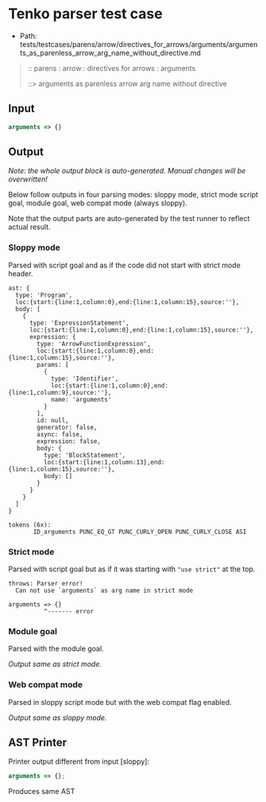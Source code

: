 # Tenko parser test case

- Path: tests/testcases/parens/arrow/directives_for_arrows/arguments/arguments_as_parenless_arrow_arg_name_without_directive.md

> :: parens : arrow : directives for arrows : arguments
>
> ::> arguments as parenless arrow arg name without directive

## Input

`````js
arguments => {}
`````

## Output

_Note: the whole output block is auto-generated. Manual changes will be overwritten!_

Below follow outputs in four parsing modes: sloppy mode, strict mode script goal, module goal, web compat mode (always sloppy).

Note that the output parts are auto-generated by the test runner to reflect actual result.

### Sloppy mode

Parsed with script goal and as if the code did not start with strict mode header.

`````
ast: {
  type: 'Program',
  loc:{start:{line:1,column:0},end:{line:1,column:15},source:''},
  body: [
    {
      type: 'ExpressionStatement',
      loc:{start:{line:1,column:0},end:{line:1,column:15},source:''},
      expression: {
        type: 'ArrowFunctionExpression',
        loc:{start:{line:1,column:0},end:{line:1,column:15},source:''},
        params: [
          {
            type: 'Identifier',
            loc:{start:{line:1,column:0},end:{line:1,column:9},source:''},
            name: 'arguments'
          }
        ],
        id: null,
        generator: false,
        async: false,
        expression: false,
        body: {
          type: 'BlockStatement',
          loc:{start:{line:1,column:13},end:{line:1,column:15},source:''},
          body: []
        }
      }
    }
  ]
}

tokens (6x):
       ID_arguments PUNC_EQ_GT PUNC_CURLY_OPEN PUNC_CURLY_CLOSE ASI
`````

### Strict mode

Parsed with script goal but as if it was starting with `"use strict"` at the top.

`````
throws: Parser error!
  Can not use `arguments` as arg name in strict mode

arguments => {}
          ^------- error
`````


### Module goal

Parsed with the module goal.

_Output same as strict mode._

### Web compat mode

Parsed in sloppy script mode but with the web compat flag enabled.

_Output same as sloppy mode._

## AST Printer

Printer output different from input [sloppy]:

````js
arguments => {};
````

Produces same AST
